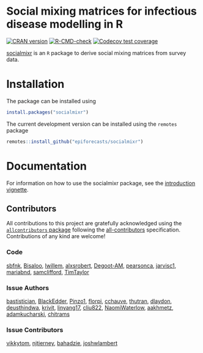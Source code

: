 
# Social mixing matrices for infectious disease modelling in R

<!-- badges: start -->

[![CRAN
version](https://www.r-pkg.org/badges/version-ago/socialmixr)](https://cran.r-project.org/package=socialmixr)
[![R-CMD-check](https://github.com/epiforecasts/socialmixr/workflows/R-CMD-check/badge.svg)](https://github.com/epiforecasts/socialmixr/actions)
[![Codecov test
coverage](https://codecov.io/gh/epiforecasts/socialmixr/graph/badge.svg)](https://app.codecov.io/gh/epiforecasts/socialmixr)
<!-- badges: end -->

[socialmixr](https://github.com/epiforecasts/socialmixr) is an `R`
package to derive social mixing matrices from survey data.

# Installation

The package can be installed using

``` r
install.packages("socialmixr")
```

The current development version can be installed using the `remotes`
package

``` r
remotes::install_github("epiforecasts/socialmixr")
```

# Documentation

For information on how to use the socialmixr package, see the
[introduction
vignette](https://epiforecasts.io/socialmixr/articles/socialmixr.html).

## Contributors

<!-- ALL-CONTRIBUTORS-LIST:START - Do not remove or modify this section -->
<!-- prettier-ignore-start -->
<!-- markdownlint-disable -->

All contributions to this project are gratefully acknowledged using the
[`allcontributors` package](https://github.com/ropensci/allcontributors)
following the [all-contributors](https://allcontributors.org)
specification. Contributions of any kind are welcome!

### Code

<a href="https://github.com/epiforecasts/socialmixr/commits?author=sbfnk">sbfnk</a>,
<a href="https://github.com/epiforecasts/socialmixr/commits?author=Bisaloo">Bisaloo</a>,
<a href="https://github.com/epiforecasts/socialmixr/commits?author=lwillem">lwillem</a>,
<a href="https://github.com/epiforecasts/socialmixr/commits?author=alxsrobert">alxsrobert</a>,
<a href="https://github.com/epiforecasts/socialmixr/commits?author=Degoot-AM">Degoot-AM</a>,
<a href="https://github.com/epiforecasts/socialmixr/commits?author=pearsonca">pearsonca</a>,
<a href="https://github.com/epiforecasts/socialmixr/commits?author=jarvisc1">jarvisc1</a>,
<a href="https://github.com/epiforecasts/socialmixr/commits?author=mariabnd">mariabnd</a>,
<a href="https://github.com/epiforecasts/socialmixr/commits?author=samclifford">samclifford</a>,
<a href="https://github.com/epiforecasts/socialmixr/commits?author=TimTaylor">TimTaylor</a>

### Issue Authors

<a href="https://github.com/epiforecasts/socialmixr/issues?q=is%3Aissue+author%3Abastistician">bastistician</a>,
<a href="https://github.com/epiforecasts/socialmixr/issues?q=is%3Aissue+author%3ABlackEdder">BlackEdder</a>,
<a href="https://github.com/epiforecasts/socialmixr/issues?q=is%3Aissue+author%3APinzo1">Pinzo1</a>,
<a href="https://github.com/epiforecasts/socialmixr/issues?q=is%3Aissue+author%3Aflorpi">florpi</a>,
<a href="https://github.com/epiforecasts/socialmixr/issues?q=is%3Aissue+author%3Acchauve">cchauve</a>,
<a href="https://github.com/epiforecasts/socialmixr/issues?q=is%3Aissue+author%3Athutran">thutran</a>,
<a href="https://github.com/epiforecasts/socialmixr/issues?q=is%3Aissue+author%3Adlaydon">dlaydon</a>,
<a href="https://github.com/epiforecasts/socialmixr/issues?q=is%3Aissue+author%3Adeusthindwa">deusthindwa</a>,
<a href="https://github.com/epiforecasts/socialmixr/issues?q=is%3Aissue+author%3Akrivit">krivit</a>,
<a href="https://github.com/epiforecasts/socialmixr/issues?q=is%3Aissue+author%3Alinyang17">linyang17</a>,
<a href="https://github.com/epiforecasts/socialmixr/issues?q=is%3Aissue+author%3Acliu822">cliu822</a>,
<a href="https://github.com/epiforecasts/socialmixr/issues?q=is%3Aissue+author%3ANaomiWaterlow">NaomiWaterlow</a>,
<a href="https://github.com/epiforecasts/socialmixr/issues?q=is%3Aissue+author%3Aaakhmetz">aakhmetz</a>,
<a href="https://github.com/epiforecasts/socialmixr/issues?q=is%3Aissue+author%3Aadamkucharski">adamkucharski</a>,
<a href="https://github.com/epiforecasts/socialmixr/issues?q=is%3Aissue+author%3Achitrams">chitrams</a>

### Issue Contributors

<a href="https://github.com/epiforecasts/socialmixr/issues?q=is%3Aissue+commenter%3Avikkytom">vikkytom</a>,
<a href="https://github.com/epiforecasts/socialmixr/issues?q=is%3Aissue+commenter%3Anjtierney">njtierney</a>,
<a href="https://github.com/epiforecasts/socialmixr/issues?q=is%3Aissue+commenter%3Abahadzie">bahadzie</a>,
<a href="https://github.com/epiforecasts/socialmixr/issues?q=is%3Aissue+commenter%3Ajoshwlambert">joshwlambert</a>

<!-- markdownlint-enable -->
<!-- prettier-ignore-end -->
<!-- ALL-CONTRIBUTORS-LIST:END -->
